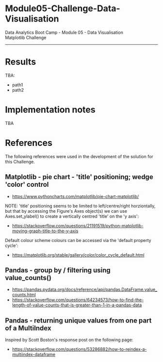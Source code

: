 # Module05-Challenge-Data-Visualisation
Data Analytics Boot Camp - Module 05 - Data Visualisation \
Matplotlib Challenge

---

# Results

TBA:
- path1
- path2

# Implementation notes

TBA

# References

The following references were used in the development of the solution for this Challenge.

## Matplotlib - pie chart - 'title' positioning; wedge 'color' control
- https://www.pythoncharts.com/matplotlib/pie-chart-matplotlib/

NOTE: 'title' positioning seems to be limited to left/centre/right horziontally, but that by accessing the Figure's Axes object(s) we can use Axes.set_ylabel() to create a vertically centred 'title' on the 'y axis':
- https://stackoverflow.com/questions/21191519/python-matplotlib-moving-graph-title-to-the-y-axis

Default colour scheme colours can be accessed via the 'default property cycle':
- https://matplotlib.org/stable/gallery/color/color_cycle_default.html 
## Pandas - group by / filtering using value_counts()
- https://pandas.pydata.org/docs/reference/api/pandas.DataFrame.value_counts.html
- https://stackoverflow.com/questions/64234573/how-to-find-the-length-of-value-counts-that-is-greater-than-1-in-a-pandas-data

## Pandas - returning unique values from one part of a MultiIndex
Inspired by Scott Boston's response post on the following page:
- https://stackoverflow.com/questions/53286882/how-to-reindex-a-multiindex-dataframe